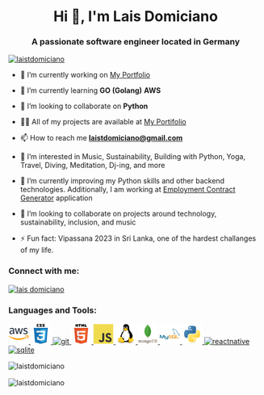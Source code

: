<!---
laistdomiciano/laistdomiciano is a ✨ special ✨ repository because its `README.md` (this file) appears on your GitHub profile.
You can click the Preview link to take a look at your changes.
--->

<h1 align="center">Hi 👋, I'm Lais Domiciano</h1>
<h3 align="center">A passionate software engineer located in Germany</h3>

<p align="left"> <a href="https://github.com/ryo-ma/github-profile-trophy"><img src="https://github-profile-trophy.vercel.app/?username=laistdomiciano" alt="laistdomiciano" /></a> </p>

- 🔭 I’m currently working on [My Portfolio](https://github.com/laistdomiciano/portfolio)

- 🌱 I’m currently learning **GO (Golang)** **AWS**

- 👯 I’m looking to collaborate on **Python**

- 👨‍💻 All of my projects are available at [My Portifolio](https://laistdomiciano.github.io/portfolio/)

- 📫 How to reach me **laistdomiciano@gmail.com**

- 👀 I’m interested in Music, Sustainability, Building with Python, Yoga, Travel, Diving, Meditation, Dj-ing, and more
    
- 🌱 I’m currently improving my Python skills and other backend technologies. Additionally, I am working at [Employment Contract Generator](https://github.com/laistdomiciano/employment-contract-generator) application
  
- 💞️ I’m looking to collaborate on projects around technology, sustainability, inclusion, and music

- ⚡ Fun fact: Vipassana 2023 in Sri Lanka, one of the hardest challanges of my life.

<h3 align="left">Connect with me:</h3>
<p align="left">
<a href="https://www.linkedin.com/in/lais-trevizan-domiciano/" target="blank"><img align="center" src="https://raw.githubusercontent.com/rahuldkjain/github-profile-readme-generator/master/src/images/icons/Social/linked-in-alt.svg" alt="lais domiciano" height="30" width="40" /></a>
</p>

<h3 align="left">Languages and Tools:</h3>
<p align="left"> <a href="https://aws.amazon.com" target="_blank" rel="noreferrer"> <img src="https://raw.githubusercontent.com/devicons/devicon/master/icons/amazonwebservices/amazonwebservices-original-wordmark.svg" alt="aws" width="40" height="40"/> </a> <a href="https://www.w3schools.com/css/" target="_blank" rel="noreferrer"> <img src="https://raw.githubusercontent.com/devicons/devicon/master/icons/css3/css3-original-wordmark.svg" alt="css3" width="40" height="40"/> </a> <a href="https://git-scm.com/" target="_blank" rel="noreferrer"> <img src="https://www.vectorlogo.zone/logos/git-scm/git-scm-icon.svg" alt="git" width="40" height="40"/> </a> <a href="https://www.w3.org/html/" target="_blank" rel="noreferrer"> <img src="https://raw.githubusercontent.com/devicons/devicon/master/icons/html5/html5-original-wordmark.svg" alt="html5" width="40" height="40"/> </a> <a href="https://developer.mozilla.org/en-US/docs/Web/JavaScript" target="_blank" rel="noreferrer"> <img src="https://raw.githubusercontent.com/devicons/devicon/master/icons/javascript/javascript-original.svg" alt="javascript" width="40" height="40"/> </a> <a href="https://www.linux.org/" target="_blank" rel="noreferrer"> <img src="https://raw.githubusercontent.com/devicons/devicon/master/icons/linux/linux-original.svg" alt="linux" width="40" height="40"/> </a> <a href="https://www.mongodb.com/" target="_blank" rel="noreferrer"> <img src="https://raw.githubusercontent.com/devicons/devicon/master/icons/mongodb/mongodb-original-wordmark.svg" alt="mongodb" width="40" height="40"/> </a> <a href="https://www.mysql.com/" target="_blank" rel="noreferrer"> <img src="https://raw.githubusercontent.com/devicons/devicon/master/icons/mysql/mysql-original-wordmark.svg" alt="mysql" width="40" height="40"/> </a> <a href="https://www.python.org" target="_blank" rel="noreferrer"> <img src="https://raw.githubusercontent.com/devicons/devicon/master/icons/python/python-original.svg" alt="python" width="40" height="40"/> </a> <a href="https://reactnative.dev/" target="_blank" rel="noreferrer"> <img src="https://reactnative.dev/img/header_logo.svg" alt="reactnative" width="40" height="40"/> </a> <a href="https://www.sqlite.org/" target="_blank" rel="noreferrer"> <img src="https://www.vectorlogo.zone/logos/sqlite/sqlite-icon.svg" alt="sqlite" width="40" height="40"/> </a> </p>

<p><img align="center" src="https://github-readme-stats.vercel.app/api/top-langs?username=laistdomiciano&show_icons=true&locale=en&layout=compact" alt="laistdomiciano" /></p>

<p><img align="center" src="https://github-readme-streak-stats.herokuapp.com/?user=laistdomiciano&" alt="laistdomiciano" /></p>
